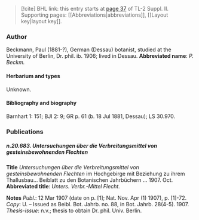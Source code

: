 > [!cite] BHL link: this entry starts at [page 37](https://www.biodiversitylibrary.org/page/33265234) of TL-2 Suppl. II.
> Supporting pages: [[Abbreviations|abbreviations]], [[Layout key|layout key]].

### Author

Beckmann, Paul (1881-?), German (Dessau) botanist, studied at the University of Berlin, Dr. phil. ib. 1906; lived in Dessau. 
**Abbreviated name**: *P. Beckm.*

#### Herbarium and types

Unknown.

#### Bibliography and biography

Barnhart 1: 151; BJI 2: 9; GR p. 61 (b. 18 Jul 1881, Dessau); LS 30.970.

### Publications

##### n.20.683. Untersuchungen über die Verbreitungsmittel von gesteinsbewohnenden Flechten

**Title**
*Untersuchungen über die Verbreitungsmittel von gesteinsbewohnenden Flechten* im Hochgebirge mit Beziehung zu ihrem Thallusbau... Beiblatt zu den Botanischen Jahrbüchern ... 1907. Oct.
**Abbreviated title**: *Unters. Verbr.-Mittel Flecht.*

**Notes**
*Publ*.: 12 Mar 1907 (date on p. \[1\]; Nat. Nov. Apr (1) 1907), p. \[1\]-72. *Copy*: U. – Issued as Beibl. Bot. Jahrb. no. 88, in Bot. Jahrb. 28(4-5). 1907.
*Thesis-issue*: n.v.; thesis to obtain Dr. phil. Univ. Berlin.

